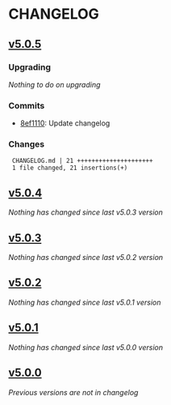 # CHANGELOG

## [v5.0.5](https://github.com/softspring/events/releases/tag/v5.0.5)

### Upgrading

*Nothing to do on upgrading*

### Commits

- [8ef1110](https://github.com/softspring/events/commit/8ef1110e021377a1ce98715c06f9f562b40fed41): Update changelog

### Changes

```
 CHANGELOG.md | 21 +++++++++++++++++++++
 1 file changed, 21 insertions(+)
```

## [v5.0.4](https://github.com/softspring/events/releases/tag/v5.0.4)

*Nothing has changed since last v5.0.3 version*

## [v5.0.3](https://github.com/softspring/events/releases/tag/v5.0.3)

*Nothing has changed since last v5.0.2 version*

## [v5.0.2](https://github.com/softspring/events/releases/tag/v5.0.2)

*Nothing has changed since last v5.0.1 version*

## [v5.0.1](https://github.com/softspring/events/releases/tag/v5.0.1)

*Nothing has changed since last v5.0.0 version*

## [v5.0.0](https://github.com/softspring/events/releases/tag/v5.0.0)

*Previous versions are not in changelog*

